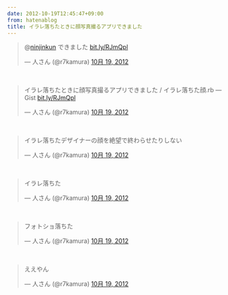 ```yaml
---
date: 2012-10-19T12:45:47+09:00
from: hatenablog
title: イラレ落ちたときに顔写真撮るアプリできました
---
```


<p></p><blockquote class="twitter-tweet" data-in-reply-to="259131998969401345" lang="ja">
<p>@<a href="https://twitter.com/ninjinkun">ninjinkun</a> できました <a href="http://t.co/JSjzJusO" title="http://bit.ly/RJmQpl">bit.ly/RJmQpl</a></p>— 人さん (@r7kamura) <a href="https://twitter.com/r7kamura/status/259134697475563521" data-datetime="2012-10-19T03:31:41+00:00">10月 19, 2012</a>
</blockquote><script src="//platform.twitter.com/widgets.js" charset="utf-8"></script><br>
<blockquote class="twitter-tweet" lang="ja">
<p>イラレ落ちたときに顔写真撮るアプリできました / イラレ落ちた顔.rb — Gist <a href="http://t.co/JSjzJusO" title="http://bit.ly/RJmQpl">bit.ly/RJmQpl</a></p>— 人さん (@r7kamura) <a href="https://twitter.com/r7kamura/status/259134341156855808" data-datetime="2012-10-19T03:30:16+00:00">10月 19, 2012</a>
</blockquote><script src="//platform.twitter.com/widgets.js" charset="utf-8"></script><br>
<blockquote class="twitter-tweet" lang="ja">
<p>イラレ落ちたデザイナーの顔を絶望で終わらせたりしない</p>— 人さん (@r7kamura) <a href="https://twitter.com/r7kamura/status/259135348796432384" data-datetime="2012-10-19T03:34:16+00:00">10月 19, 2012</a>
</blockquote><script src="//platform.twitter.com/widgets.js" charset="utf-8"></script><br>
<blockquote class="twitter-tweet" lang="ja">
<p>イラレ落ちた</p>— 人さん (@r7kamura) <a href="https://twitter.com/r7kamura/status/259137450654437378" data-datetime="2012-10-19T03:42:37+00:00">10月 19, 2012</a>
</blockquote><script src="//platform.twitter.com/widgets.js" charset="utf-8"></script><br>
<blockquote class="twitter-tweet" lang="ja">
<p>フォトショ落ちた</p>— 人さん (@r7kamura) <a href="https://twitter.com/r7kamura/status/259137653314818048" data-datetime="2012-10-19T03:43:25+00:00">10月 19, 2012</a>
</blockquote><script src="//platform.twitter.com/widgets.js" charset="utf-8"></script><br>
<blockquote class="twitter-tweet" lang="ja">
<p>ええやん</p>— 人さん (@r7kamura) <a href="https://twitter.com/r7kamura/status/259137736668237824" data-datetime="2012-10-19T03:43:45+00:00">10月 19, 2012</a>
</blockquote><script src="//platform.twitter.com/widgets.js" charset="utf-8"></script><p><script src="https://gist.github.com/3916070.js?file=%E3%82%A4%E3%83%A9%E3%83%AC%E8%90%BD%E3%81%A1%E3%81%9F%E9%A1%94.rb"></script></p>

